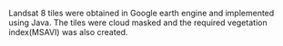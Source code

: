 Landsat 8 tiles were obtained in Google earth engine and implemented using Java. The tiles were cloud masked and the required vegetation index(MSAVI) was also created.
